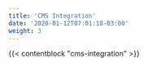 ```yaml
---
title: 'CMS Integration'
date: '2020-01-12T07:01:18-03:00'
weight: 3
---
```


{{< contentblock "cms-integration" >}}
